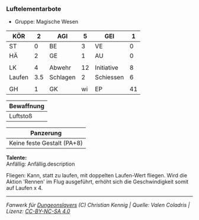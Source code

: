 ### Luftelementarbote  
- Gruppe: Magische Wesen  

| KÖR | 2 | AGI | 5 | GEI | 1 |
| --- | --- | --- | --- | --- | --- |
| ST | 0 | BE | 3 | VE | 0 |
| HÄ | 2 | GE | 1 | AU | 0 |
|  |  |  |  |  |  |
| LK | 4 | Abwehr | 12 | Initiative | 8 |
| Laufen | 3.5 | Schlagen | 2 | Schiessen | 6 |
|  |  |  |  |  |  |
| GH | 1 | GK | wi | EP | 41 |


| Bewaffnung |
| --- |
| Luftstoß |


| Panzerung |
| --- |
| Keine feste Gestalt (PA+8) |


**Talente:**  
Anfällig: Anfällig.description

Fliegen: Kann, statt zu laufen, mit doppelten Laufen-Wert fliegen. Wird die Aktion 'Rennen' im Flug ausgeführt, erhöht sich die Geschwindigkeit somit auf Laufen x 4.





___
*Fanwerk für [Dungeonslayers](https://www.dungeonslayers.net/) (C) Christian Kennig | Quelle: Valen Coladris | Lizenz: [CC-BY-NC-SA 4.0](https://creativecommons.org/licenses/by-nc-sa/4.0/deed.de)*